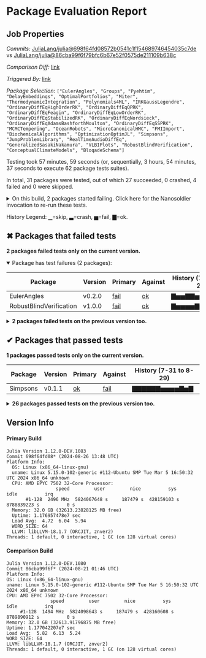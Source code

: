 # Package Evaluation Report

## Job Properties

*Commits:* [JuliaLang/julia@698f64fd08572b0541c1f154689746454035c7de](https://github.com/JuliaLang/julia/commit/698f64fd08572b0541c1f154689746454035c7de) vs [JuliaLang/julia@86cba99f6f79bfc6b67e52f0575de211109b638c](https://github.com/JuliaLang/julia/commit/86cba99f6f79bfc6b67e52f0575de211109b638c)

*Comparison Diff:* [link](https://github.com/JuliaLang/julia/compare/86cba99f6f79bfc6b67e52f0575de211109b638c...698f64fd08572b0541c1f154689746454035c7de)

*Triggered By:* [link](https://github.com/JuliaLang/julia/pull/55546#issuecomment-2321814512)

*Package Selection:* `["EulerAngles", "Groups", "Pyehtim", "DelayEmbeddings", "OptimalPortfolios", "Miter", "ThermodynamicIntegration", "Polynomials4ML", "IRKGaussLegendre", "OrdinaryDiffEqHighOrderRK", "OrdinaryDiffEqQPRK", "OrdinaryDiffEqFeagin", "OrdinaryDiffEqLowOrderRK", "OrdinaryDiffEqStabilizedRK", "OrdinaryDiffEqNordsieck", "OrdinaryDiffEqAdamsBashforthMoulton", "OrdinaryDiffEqSSPRK", "MCMCTempering", "OceanRobots", "MicroCanonicalHMC", "FMIImport", "BiochemicalAlgorithms", "OptimizationOptimJL", "Simpsons", "JumpProblemLibrary", "RealTimeAudioDiffEq", "GeneralizedSasakiNakamura", "VLBIPlots", "RobustBlindVerification", "ConceptualClimateModels", "BloqadeSchema"]`

Testing took 57 minutes, 59 seconds (or, sequentially, 3 hours, 54 minutes, 37 seconds to execute 62 package tests suites).

In total, 31 packages were tested, out of which 27 succeeded, 0 crashed, 4 failed and 0 were skipped.


<details><summary>On this build, 2 packages started failing. Click here for the Nanosoldier invocation to re-run these tests.</summary>
<p>

```
@nanosoldier `runtests(["EulerAngles", "RobustBlindVerification"])`
```

</p>
</details>


History Legend: ▁=skip, ▃=crash, ▅=fail, ▇=ok.

## ✖ Packages that failed tests

**2 packages failed tests only on the current version.**

<details open><summary>Package has test failures (2 packages):</summary>
<p>


| Package | Version | Primary | Against | History (7-31 to 8-29) |
| ------- | ------- | ------- | ------- | ------- |
| EulerAngles | v0.2.0 | [fail](https://s3.amazonaws.com/julialang-reports/nanosoldier/pkgeval/by_hash/698f64f_vs_86cba99/EulerAngles.primary.log) | [ok](https://s3.amazonaws.com/julialang-reports/nanosoldier/pkgeval/by_hash/698f64f_vs_86cba99/EulerAngles.against.log) | <span class="history">▇▅▅▇▇▅▅▅▅▅▇▅▅</span> |
| RobustBlindVerification | v1.0.0 | [fail](https://s3.amazonaws.com/julialang-reports/nanosoldier/pkgeval/by_hash/698f64f_vs_86cba99/RobustBlindVerification.primary.log) | [ok](https://s3.amazonaws.com/julialang-reports/nanosoldier/pkgeval/by_hash/698f64f_vs_86cba99/RobustBlindVerification.against.log) | <span class="history">▇▅▅▅▅▇▅▇▇▇▅▅▅</span> |

</p>
</details>

<details><summary><strong>2 packages failed tests on the previous version too.</strong></summary>
<p>

<details open><summary>Package has test failures (1 packages):</summary>
<p>


| Package | History (7-31 to 8-29) |
| ------- | ------- |
| [MCMCTempering v0.3.2](https://s3.amazonaws.com/julialang-reports/nanosoldier/pkgeval/by_hash/698f64f_vs_86cba99/MCMCTempering.primary.log) | <span class="history">▇▇▇▇▇▇▇▇▇▅▇▅▇</span> |

</p>
</details>

<details open><summary>Package tests unexpectedly errored (1 packages):</summary>
<p>


| Package | History (7-31 to 8-29) |
| ------- | ------- |
| [OptimalPortfolios v0.1.0](https://s3.amazonaws.com/julialang-reports/nanosoldier/pkgeval/by_hash/698f64f_vs_86cba99/OptimalPortfolios.primary.log) | <span class="history">▇▇▇▇▇▇▇▇▇▇▇▇▅</span> |

</p>
</details>

</p>
</details>


## ✔ Packages that passed tests

**1 packages passed tests only on the current version.**

| Package | Version | Primary | Against | History (7-31 to 8-29) |
| ------- | ------- | ------- | ------- | ------- |
| Simpsons | v0.1.1 | [ok](https://s3.amazonaws.com/julialang-reports/nanosoldier/pkgeval/by_hash/698f64f_vs_86cba99/Simpsons.primary.log) | [fail](https://s3.amazonaws.com/julialang-reports/nanosoldier/pkgeval/by_hash/698f64f_vs_86cba99/Simpsons.against.log) | <span class="history">▇▇▇▇▇▇▅▅▅▅▇▅▇</span> |

<details><summary><strong>26 packages passed tests on the previous version too.</strong></summary>
<p>

| Package | History (7-31 to 8-29) |
| ------- | ------- |
| [DelayEmbeddings v2.7.4](https://s3.amazonaws.com/julialang-reports/nanosoldier/pkgeval/by_hash/698f64f_vs_86cba99/DelayEmbeddings.primary.log) | <span class="history">▇▇▇▇▇▇▇▇▇▇▅▅▇</span> |
| [OptimizationOptimJL v0.3.2](https://s3.amazonaws.com/julialang-reports/nanosoldier/pkgeval/by_hash/698f64f_vs_86cba99/OptimizationOptimJL.primary.log) | <span class="history">▇▇▇▇▅▅▇▇▇▇▇▇▅</span> |
| [FMIImport v1.0.5](https://s3.amazonaws.com/julialang-reports/nanosoldier/pkgeval/by_hash/698f64f_vs_86cba99/FMIImport.primary.log) | <span class="history">▅▅▅▅▅▅▅▅▅▅▅▇▅</span> |
| [IRKGaussLegendre v0.2.8](https://s3.amazonaws.com/julialang-reports/nanosoldier/pkgeval/by_hash/698f64f_vs_86cba99/IRKGaussLegendre.primary.log) | <span class="history">▇▇▇▇▇▇▇▇▇▇▅▅▇</span> |
| [JumpProblemLibrary v1.0.0](https://s3.amazonaws.com/julialang-reports/nanosoldier/pkgeval/by_hash/698f64f_vs_86cba99/JumpProblemLibrary.primary.log) | <span class="history">▇▇▇▇▇▇▇▅▇▇▇▇▇</span> |
| [BloqadeSchema v0.4.1](https://s3.amazonaws.com/julialang-reports/nanosoldier/pkgeval/by_hash/698f64f_vs_86cba99/BloqadeSchema.primary.log) | <span class="history">▅▅▅▅▅▇▅▅▅▅▇▇▅</span> |
| [Miter v0.12.0](https://s3.amazonaws.com/julialang-reports/nanosoldier/pkgeval/by_hash/698f64f_vs_86cba99/Miter.primary.log) | <span class="history">▅▇▇▇▇▇▇▇▅▇▅▇▇</span> |
| [Pyehtim v0.1.3](https://s3.amazonaws.com/julialang-reports/nanosoldier/pkgeval/by_hash/698f64f_vs_86cba99/Pyehtim.primary.log) | <span class="history">▅▅▅▇▅▇▇▅▇▇▇▇▅</span> |
| [Groups v0.8.0](https://s3.amazonaws.com/julialang-reports/nanosoldier/pkgeval/by_hash/698f64f_vs_86cba99/Groups.primary.log) | <span class="history">▇▇▇▇▅▅▅▅▅▅▅▅▅</span> |
| [Polynomials4ML v0.3.1](https://s3.amazonaws.com/julialang-reports/nanosoldier/pkgeval/by_hash/698f64f_vs_86cba99/Polynomials4ML.primary.log) | <span class="history">▇▇▇▇▇▅▅▇▇▅▅▅▅</span> |
| [ThermodynamicIntegration v0.2.6](https://s3.amazonaws.com/julialang-reports/nanosoldier/pkgeval/by_hash/698f64f_vs_86cba99/ThermodynamicIntegration.primary.log) | <span class="history">▇▇▇▇▇▇▅▇▇▇▇▇▇</span> |
| [MicroCanonicalHMC v0.1.6](https://s3.amazonaws.com/julialang-reports/nanosoldier/pkgeval/by_hash/698f64f_vs_86cba99/MicroCanonicalHMC.primary.log) | <span class="history">▇▇▇▇▅▇▇▇▇▇▇▇▇</span> |
| [OrdinaryDiffEqHighOrderRK v1.1.0](https://s3.amazonaws.com/julialang-reports/nanosoldier/pkgeval/by_hash/698f64f_vs_86cba99/OrdinaryDiffEqHighOrderRK.primary.log) | <span class="history">▇▅▇▅▇▇</span> |
| [VLBIPlots v0.1.21](https://s3.amazonaws.com/julialang-reports/nanosoldier/pkgeval/by_hash/698f64f_vs_86cba99/VLBIPlots.primary.log) | <span class="history">▇▇▇▇▇▇▇▇▇▇▇▇▇</span> |
| [OrdinaryDiffEqQPRK v1.1.0](https://s3.amazonaws.com/julialang-reports/nanosoldier/pkgeval/by_hash/698f64f_vs_86cba99/OrdinaryDiffEqQPRK.primary.log) | <span class="history">▅▅▅▇▇</span> |
| [OrdinaryDiffEqNordsieck v1.1.0](https://s3.amazonaws.com/julialang-reports/nanosoldier/pkgeval/by_hash/698f64f_vs_86cba99/OrdinaryDiffEqNordsieck.primary.log) | <span class="history">▅▇▇</span> |
| [OrdinaryDiffEqLowOrderRK v1.1.0](https://s3.amazonaws.com/julialang-reports/nanosoldier/pkgeval/by_hash/698f64f_vs_86cba99/OrdinaryDiffEqLowOrderRK.primary.log) | <span class="history">▇▅▇▅▅▇</span> |
| [OrdinaryDiffEqFeagin v1.1.0](https://s3.amazonaws.com/julialang-reports/nanosoldier/pkgeval/by_hash/698f64f_vs_86cba99/OrdinaryDiffEqFeagin.primary.log) | <span class="history">▇▇▅▇▇</span> |
| [OrdinaryDiffEqAdamsBashforthMoulton v1.1.0](https://s3.amazonaws.com/julialang-reports/nanosoldier/pkgeval/by_hash/698f64f_vs_86cba99/OrdinaryDiffEqAdamsBashforthMoulton.primary.log) | <span class="history">▅▇▅▇▇</span> |
| [BiochemicalAlgorithms v0.3.1](https://s3.amazonaws.com/julialang-reports/nanosoldier/pkgeval/by_hash/698f64f_vs_86cba99/BiochemicalAlgorithms.primary.log) | <span class="history">▇▇▇▇▇▇▇▇▇▇▇▇▇</span> |
| [OrdinaryDiffEqStabilizedRK v1.1.0](https://s3.amazonaws.com/julialang-reports/nanosoldier/pkgeval/by_hash/698f64f_vs_86cba99/OrdinaryDiffEqStabilizedRK.primary.log) | <span class="history">▅▅▅▇▇</span> |
| [OrdinaryDiffEqSSPRK v1.2.0](https://s3.amazonaws.com/julialang-reports/nanosoldier/pkgeval/by_hash/698f64f_vs_86cba99/OrdinaryDiffEqSSPRK.primary.log) | <span class="history">▅▅▇</span> |
| [RealTimeAudioDiffEq v0.0.2](https://s3.amazonaws.com/julialang-reports/nanosoldier/pkgeval/by_hash/698f64f_vs_86cba99/RealTimeAudioDiffEq.primary.log) | <span class="history">▇▇▇▇▇▇▇▇▇▇▇▇▇</span> |
| [GeneralizedSasakiNakamura v0.4.0](https://s3.amazonaws.com/julialang-reports/nanosoldier/pkgeval/by_hash/698f64f_vs_86cba99/GeneralizedSasakiNakamura.primary.log) | <span class="history">▇▇▇▇▇▇▇▇▇▇▅▅▅</span> |
| [OceanRobots v0.2.1](https://s3.amazonaws.com/julialang-reports/nanosoldier/pkgeval/by_hash/698f64f_vs_86cba99/OceanRobots.primary.log) | <span class="history">▇▇▇▇▅▇▅▅▇▅▇▇▅</span> |
| [ConceptualClimateModels v0.1.2](https://s3.amazonaws.com/julialang-reports/nanosoldier/pkgeval/by_hash/698f64f_vs_86cba99/ConceptualClimateModels.primary.log) | <span class="history">▇▇▇▇▅▇▇▇▇▇▅▇▇</span> |

</p>
</details>


## Version Info

#### Primary Build

```
Julia Version 1.12.0-DEV.1083
Commit 698f64fd08* (2024-08-26 13:48 UTC)
Platform Info:
  OS: Linux (x86_64-linux-gnu)
  uname: Linux 5.15.0-102-generic #112-Ubuntu SMP Tue Mar 5 16:50:32 UTC 2024 x86_64 unknown
  CPU: AMD EPYC 7502 32-Core Processor: 
                  speed         user         nice          sys         idle          irq
       #1-128  2496 MHz  5824067648 s     187479 s  428159103 s  8788839223 s          0 s
  Memory: 32.0 GB (32613.23828125 MB free)
  Uptime: 1.176957478e7 sec
  Load Avg:  4.72  6.04  5.94
  WORD_SIZE: 64
  LLVM: libLLVM-18.1.7 (ORCJIT, znver2)
Threads: 1 default, 0 interactive, 1 GC (on 128 virtual cores)

```

  #### Comparison Build

  ```
Julia Version 1.12.0-DEV.1080
Commit 86cba99f6f* (2024-08-21 01:46 UTC)
Platform Info:
  OS: Linux (x86_64-linux-gnu)
  uname: Linux 5.15.0-102-generic #112-Ubuntu SMP Tue Mar 5 16:50:32 UTC 2024 x86_64 unknown
  CPU: AMD EPYC 7502 32-Core Processor: 
                  speed         user         nice          sys         idle          irq
       #1-128  1494 MHz  5824098643 s     187479 s  428160608 s  8789890912 s          0 s
  Memory: 32.0 GB (32613.91796875 MB free)
  Uptime: 1.177042207e7 sec
  Load Avg:  5.82  6.13  5.24
  WORD_SIZE: 64
  LLVM: libLLVM-18.1.7 (ORCJIT, znver2)
Threads: 1 default, 0 interactive, 1 GC (on 128 virtual cores)

  ```
  <!-- Generated on 2024-09-01T12:20:57.722 -->

